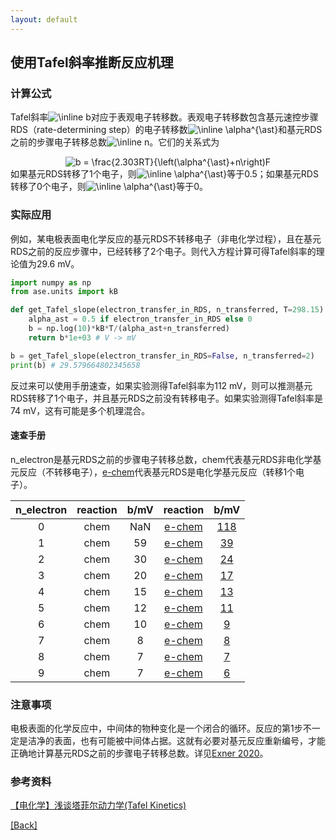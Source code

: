 ```yaml
---
layout: default
---
```


## 使用Tafel斜率推断反应机理

### 计算公式

Tafel斜率<img src="https://latex.codecogs.com/svg.image?\inline&space;b" title="\inline b" />对应于表观电子转移数。表观电子转移数包含基元速控步骤RDS（rate-determining step）的电子转移数<img src="https://latex.codecogs.com/svg.image?\inline&space;\alpha^{\ast}" title="\inline \alpha^{\ast}" />和基元RDS之前的步骤电子转移总数<img src="https://latex.codecogs.com/svg.image?\inline&space;n" title="\inline n" />。它们的关系式为
<center><img src="https://latex.codecogs.com/svg.image?b&space;=&space;\frac{2.303RT}{\left(\alpha^{\ast}&plus;n\right)F" title="b = \frac{2.303RT}{\left(\alpha^{\ast}+n\right)F" /></center>
如果基元RDS转移了1个电子，则<img src="https://latex.codecogs.com/svg.image?\inline&space;\alpha^{\ast}" title="\inline \alpha^{\ast}" />等于0.5；如果基元RDS转移了0个电子，则<img src="https://latex.codecogs.com/svg.image?\inline&space;\alpha^{\ast}" title="\inline \alpha^{\ast}" />等于0。

### 实际应用

例如，某电极表面电化学反应的基元RDS不转移电子（非电化学过程），且在基元RDS之前的反应步骤中，已经转移了2个电子。则代入方程计算可得Tafel斜率的理论值为29.6 mV。
```python
import numpy as np
from ase.units import kB

def get_Tafel_slope(electron_transfer_in_RDS, n_transferred, T=298.15):
    alpha_ast = 0.5 if electron_transfer_in_RDS else 0
    b = np.log(10)*kB*T/(alpha_ast+n_transferred)
    return b*1e+03 # V -> mV

b = get_Tafel_slope(electron_transfer_in_RDS=False, n_transferred=2)
print(b) # 29.579664802345658
```

反过来可以使用手册速查，如果实验测得Tafel斜率为112 mV，则可以推测基元RDS转移了1个电子，并且基元RDS之前没有转移电子。如果实验测得Tafel斜率是74 mV，这有可能是多个机理混合。

#### 速查手册

n_electron是基元RDS之前的步骤电子转移总数，chem代表基元RDS非电化学基元反应（不转移电子），<u>e-chem</u>代表基元RDS是电化学基元反应（转移1个电子）。

| n_electron | reaction | b/mV |   reaction    |    b/mV    |
|:----------:|:--------:|:----:|:-------------:|:----------:|
|      0     |   chem   |  NaN | <u>e-chem</u> |  <u>118<u> |
|      1     |   chem   |  59  | <u>e-chem</u> |  <u>39<u>  |
|      2     |   chem   |  30  | <u>e-chem</u> |  <u>24<u>  |
|      3     |   chem   |  20  | <u>e-chem</u> |  <u>17<u>  |
|      4     |   chem   |  15  | <u>e-chem</u> |  <u>13<u>  |
|      5     |   chem   |  12  | <u>e-chem</u> |  <u>11<u>  |
|      6     |   chem   |  10  | <u>e-chem</u> |   <u>9<u>  |
|      7     |   chem   |   8  | <u>e-chem</u> |   <u>8<u>  |
|      8     |   chem   |   7  | <u>e-chem</u> |   <u>7<u>  |
|      9     |   chem   |   7  | <u>e-chem</u> |   <u>6<u>  |

### 注意事项

电极表面的化学反应中，中间体的物种变化是一个闭合的循环。反应的第1步不一定是洁净的表面，也有可能被中间体占据。这就有必要对基元反应重新编号，才能正确地计算基元RDS之前的步骤电子转移总数。详见[Exner 2020](<https://pubs.acs.org/doi/10.1021/acscatal.0c03865>)。

### 参考资料

[【电化学】浅谈塔菲尔动力学(Tafel Kinetics)](<https://blog.sciencenet.cn/blog-3436572-1239198.html>)

[[Back]](../)
